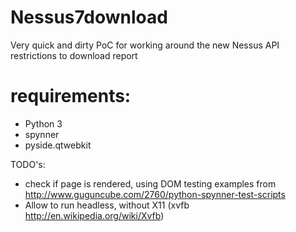 # Nessus7download
Very quick and dirty PoC for working around the new Nessus API restrictions to download report 

# requirements:
- Python 3
- spynner
- pyside.qtwebkit

TODO's: 
- check if page is rendered, using DOM testing examples from http://www.guguncube.com/2760/python-spynner-test-scripts
- Allow to run headless, without X11 (xvfb http://en.wikipedia.org/wiki/Xvfb)
